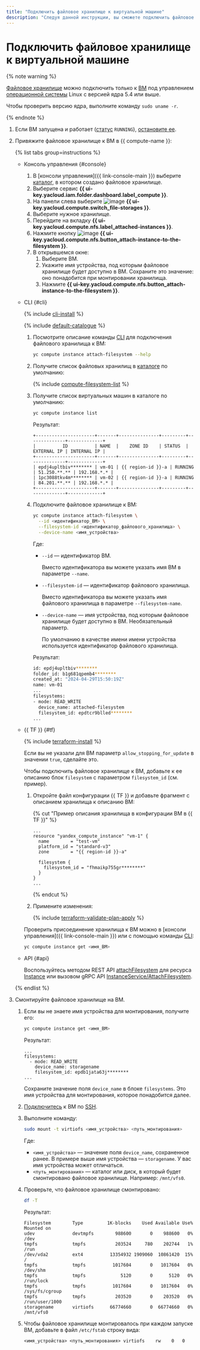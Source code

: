 ```yaml
---
title: "Подключить файловое хранилище к виртуальной машине"
description: "Следуя данной инструкции, вы сможете подключить файловое хранилище к виртуальной машине."
---
```


# Подключить файловое хранилище к виртуальной машине

{% note warning %}

[Файловое хранилище](../../concepts/filesystem.md) можно подключить только к [ВМ](../../concepts/vm.md) под управлением [операционной системы](../../concepts/filesystem.md#os) Linux с версией ядра 5.4 или выше.

Чтобы проверить версию ядра, выполните команду `sudo uname -r`.

{% endnote %}

1. Если ВМ запущена и работает ([статус](../../concepts/vm-statuses.md) `RUNNING`), [остановите ее](../vm-control/vm-stop-and-start.md#stop).
1. Привяжите файловое хранилище к ВМ в {{ compute-name }}:

   {% list tabs group=instructions %}

   - Консоль управления {#console}

     1. В [консоли управления]({{ link-console-main }}) выберите [каталог](../../../resource-manager/concepts/resources-hierarchy.md#folder), в котором создано файловое хранилище.
     1. Выберите сервис **{{ ui-key.yacloud.iam.folder.dashboard.label_compute }}**.
     1. На панели слева выберите ![image](../../../_assets/console-icons/nodes-right.svg) **{{ ui-key.yacloud.compute.switch_file-storages }}**.
     1. Выберите нужное хранилище.
     1. Перейдите на вкладку **{{ ui-key.yacloud.compute.nfs.label_attached-instances }}**.
     1. Нажмите кнопку ![image](../../../_assets/console-icons/plus.svg) **{{ ui-key.yacloud.compute.nfs.button_attach-instance-to-the-filesystem }}**.
     1. В открывшемся окне:
        1. Выберите ВМ.
        1. Укажите имя устройства, под которым файловое хранилище будет доступно в ВМ. Сохраните это значение: оно понадобится при монтировании хранилища.
        1. Нажмите **{{ ui-key.yacloud.compute.nfs.button_attach-instance-to-the-filesystem }}**.

   - CLI {#cli}

     {% include [cli-install](../../../_includes/cli-install.md) %}

     {% include [default-catalogue](../../../_includes/default-catalogue.md) %}

     1. Посмотрите описание команды [CLI](../../../cli/) для подключения файлового хранилища к ВМ:

        ```bash
        yc compute instance attach-filesystem --help
        ```

     1. Получите список файловых хранилищ в [каталоге](../../../resource-manager/concepts/resources-hierarchy.md#folder) по умолчанию:

        {% include [compute-filesystem-list](../../_includes_service/compute-filesystem-list.md) %}

     1. Получите список виртуальных машин в каталоге по умолчанию:

        ```bash
        yc compute instance list
        ```

        Результат:

        ```text
        +----------------------+-------+---------------+---------+--------------+-------------+
        |          ID          | NAME  |    ZONE ID    | STATUS  |  EXTERNAL IP | INTERNAL IP |
        +----------------------+-------+---------------+---------+--------------+-------------+
        | epdj4upltbiv******** | vm-01 | {{ region-id }}-a | RUNNING | 51.250.**.** | 192.168.*.* |
        | 1pc3088tkv4m******** | vm-02 | {{ region-id }}-a | RUNNING | 84.201.**.** | 192.168.*.* |
        +----------------------+-------+---------------+---------+--------------+-------------+
        ```

     1. Подключите файловое хранилище к ВМ:

        ```bash
        yc compute instance attach-filesystem \
          --id <идентификатор_ВМ> \
          --filesystem-id <идентификатор_файлового_хранилища> \
          --device-name <имя_устройства>
        ```

        Где:
        * `--id` — идентификатор ВМ.

          Вместо идентификатора вы можете указать имя ВМ в параметре `--name`.

        * `--filesystem-id` — идентификатор файлового хранилища.

          Вместо идентификатора вы можете указать имя файлового хранилища в параметре `--filesystem-name`.

        * `--device-name` — имя устройства, под которым файловое хранилище будет доступно в ВМ. Необязательный параметр.

          По умолчанию в качестве имени имени устройства используется идентификатор файлового хранилища.

        Результат:

        ```bash
        id: epdj4upltbiv********
        folder_id: b1g681qpemb4********
        created_at: "2024-04-29T15:50:19Z"
        name: vm-01
        ...
        filesystems:
        - mode: READ_WRITE
          device_name: attached-filesystem
          filesystem_id: epdtcr9blled********
        ...
        ```

   - {{ TF }} {#tf}

     {% include [terraform-install](../../../_includes/terraform-install.md) %}

     Если вы не указали для ВМ параметр `allow_stopping_for_update` в значении `true`, сделайте это.

     Чтобы подключить файловое хранилище к ВМ, добавьте к ее описанию блок `filesystem` с параметром `filesystem_id` (см. пример).
     1. Откройте файл конфигурации {{ TF }} и добавьте фрагмент с описанием хранилища к описанию ВМ:

        {% cut "Пример описания хранилища в конфигурации ВМ в {{ TF }}" %}

        ```hcl
        ...
        resource "yandex_compute_instance" "vm-1" {
          name        = "test-vm"
          platform_id = "standard-v3"
          zone        = "{{ region-id }}-a"

          filesystem {
            filesystem_id = "fhmaikp755gr********"
          }
        }
        ...
        ```

        {% endcut %}

     1. Примените изменения:

        {% include [terraform-validate-plan-apply](../../../_tutorials/_tutorials_includes/terraform-validate-plan-apply.md) %}

     Проверить присоединение хранилища к ВМ можно в [консоли управления]({{ link-console-main }}) или с помощью команды [CLI](../../../cli/):

     ```bash
     yc compute instance get <имя_ВМ>
     ```

   - API {#api}

     Воспользуйтесь методом REST API [attachFilesystem](../../api-ref/Instance/attachFilesystem.md) для ресурса [Instance](../../api-ref/Instance/index.md) или вызовом gRPC API [InstanceService/AttachFilesystem](../../api-ref/grpc/instance_service.md#AttachFilesystem).

   {% endlist %}

1. Смонтируйте файловое хранилище на ВМ.
   1. Если вы не знаете имя устройства для монтирования, получите его:

      ```bash
      yc compute instance get <имя_ВМ>
      ```

      Результат:

      ```text
      ...
      filesystems:
        - mode: READ_WRITE
          device_name: storagename
          filesystem_id: epdb1jata63j********
      ...
      ```

      Сохраните значение поля `device_name` в блоке `filesystems`. Это имя устройства для монтирования, которое понадобится далее.
   1. [Подключитесь](../vm-connect/ssh.md) к ВМ по [SSH](../../../glossary/ssh-keygen.md).
   1. Выполните команду:

      ```bash
      sudo mount -t virtiofs <имя_устройства> <путь_монтирования>
      ```

      Где:
      * `<имя_устройства>` — значение поля `device_name`, сохраненное ранее. В примере выше имя устройства — `storagename`. У вас имя устройства может отличаться.
      * `<путь_монтирования>` — каталог или диск, в который будет смонтировано файловое хранилище. Например: `/mnt/vfs0`.
   1. Проверьте, что файловое хранилище смонтировано:

      ```bash
      df -T
      ```

      Результат:

      ```text
      Filesystem        Type         1K-blocks    Used Available Use% Mounted on
      udev              devtmpfs        988600       0    988600   0% /dev
      tmpfs             tmpfs           203524     780    202744   1% /run
      /dev/vda2         ext4          13354932 1909060  10861420  15% /
      tmpfs             tmpfs          1017604       0   1017604   0% /dev/shm
      tmpfs             tmpfs             5120       0      5120   0% /run/lock
      tmpfs             tmpfs          1017604       0   1017604   0% /sys/fs/cgroup
      tmpfs             tmpfs           203520       0    203520   0% /run/user/1000
      storagename       virtiofs      66774660       0  66774660   0% /mnt/vfs0
      ```

   1. Чтобы файловое хранилище монтировалось при каждом запуске ВМ, добавьте в файл `/etc/fstab` строку вида:

      ```text
      <имя_устройства> <путь_монтирования> virtiofs    rw    0   0
      ```